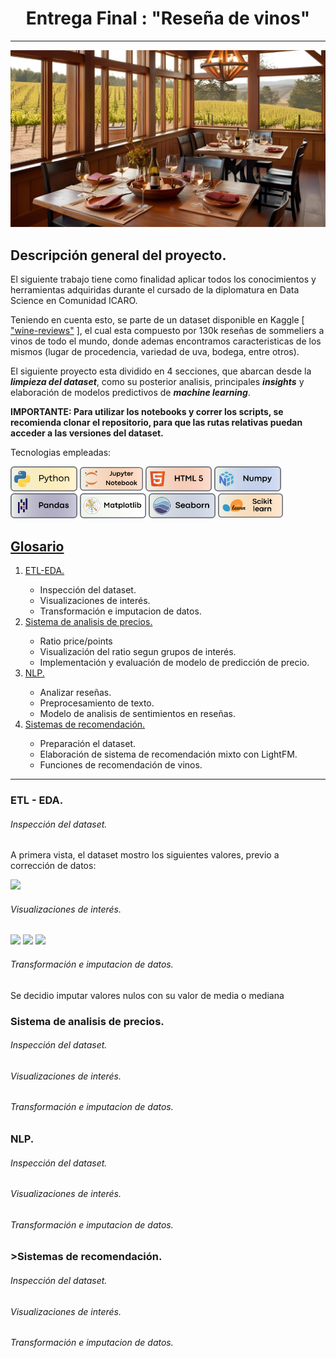 <h1 align="center">Entrega Final : "Reseña de vinos"</h1>
<hr>
<img src="https://raw.githubusercontent.com/Mauritas99/Proyect_images/refs/heads/main/Vinoteca.png">
<h2>Descripción general del proyecto.</h2>
<p>El siguiente trabajo tiene como finalidad aplicar todos los conocimientos y herramientas adquiridas durante el cursado de la diplomatura en Data Science en Comunidad ICARO.</p>
<p>Teniendo en cuenta esto, se parte de un dataset disponible en Kaggle [ <a href="https://www.kaggle.com/datasets/zynicide/wine-reviews">"wine-reviews"</a> ], el cual esta compuesto por 130k reseñas de sommeliers a vinos de todo el mundo, donde ademas encontramos caracteristicas de los mismos (lugar de procedencia, variedad de uva, bodega, entre otros).</p>
<p>El siguiente proyecto esta dividido en 4 secciones, que abarcan desde la <em><b>limpieza del dataset</b></em>, como su posterior analisis, principales <em><b>insights</b></em></em> y elaboración de modelos predictivos de <em><b>machine learning</b></em>.</p>
<p color=red><b>IMPORTANTE: Para utilizar los notebooks y correr los scripts, se recomienda clonar el repositorio, para que las rutas relativas puedan acceder a las versiones del dataset.</b></p>
<p>Tecnologias empleadas:</p>
<p>
<img src="https://raw.githubusercontent.com/Mauritas99/Proyect_images/refs/heads/main/Buttons_github/Python.png" height=40px>
<img src="https://raw.githubusercontent.com/Mauritas99/Proyect_images/refs/heads/main/Buttons_github/Jupyter.png" height=40px>
<img src="https://raw.githubusercontent.com/Mauritas99/Proyect_images/refs/heads/main/Buttons_github/HTML.png" height=40px>
<img src="https://raw.githubusercontent.com/Mauritas99/Proyect_images/refs/heads/main/Buttons_github/Numpy.png" height=40px>
<img src="https://raw.githubusercontent.com/Mauritas99/Proyect_images/refs/heads/main/Buttons_github/Pandas.png" height=40px>
<img src="https://raw.githubusercontent.com/Mauritas99/Proyect_images/refs/heads/main/Buttons_github/Matplotlib.png" height=40px>
<img src="https://raw.githubusercontent.com/Mauritas99/Proyect_images/refs/heads/main/Buttons_github/Seaborn.png" height=40px>
<img src="https://raw.githubusercontent.com/Mauritas99/Proyect_images/refs/heads/main/Buttons_github/Scikit_learn.png" height=40px>
</p>


<h2><u>Glosario</u></h2>
<ol>
  <li><a href="https://github.com/Mauritas99/Proyecto-Final/blob/main/2_Notebooks/1_ETL_EDA.ipynb">ETL-EDA.</a></li>
    <ul>
      <li>Inspección del dataset.</li>
      <li>Visualizaciones de interés.</li>
      <li>Transformación e imputacion de datos.</li>
    </ul>
  <li><a href="https://github.com/Mauritas99/Proyecto-Final/blob/main/2_Notebooks/2_Analisis_precio.ipynb">Sistema de analisis de precios.</a></li>
  <ul>
      <li>Ratio price/points</li>
      <li>Visualización del ratio segun grupos de interés.</li>
      <li>Implementación y evaluación de modelo de predicción de precio.</li>
    </ul>
  <li><a href="https://github.com/Mauritas99/Proyecto-Final/blob/main/2_Notebooks/3_NLP.ipynb">NLP.</a></li>
  <ul>
      <li>Analizar reseñas.</li>
      <li>Preprocesamiento de texto.</li>
      <li>Modelo de analisis de sentimientos en reseñas.</li>
    </ul>
  <li><a href="https://github.com/Mauritas99/Proyecto-Final/blob/main/2_Notebooks/4_Sistema_recomendacion.ipynb">Sistemas de recomendación.</a></li>
  <ul>
      <li>Preparación el dataset.</li>
      <li>Elaboración de sistema de recomendación mixto con LightFM.</li>
      <li>Funciones de recomendación de vinos.</li>
    </ul>
</ol>
<hr>
<h3>ETL - EDA.</h3>
  <h6>Inspección del dataset.</h6>
  <p>A primera vista, el dataset mostro los siguientes valores, previo a corrección de datos:</p>
  <img src="#">
  <h6>Visualizaciones de interés.</h6>
  <img src="#">
  <img src="#">
  <img src="#">
  <h6>Transformación e imputacion de datos.</h6>
  <p>Se decidio imputar valores nulos con su valor de media o mediana</p>
<h3>Sistema de analisis de precios.</h3>
  <h6>Inspección del dataset.</h6>
  <h6>Visualizaciones de interés.</h6>
  <h6>Transformación e imputacion de datos.</h6>
<h3>NLP.</h3>
  <h6>Inspección del dataset.</h6>
  <h6>Visualizaciones de interés.</h6>
  <h6>Transformación e imputacion de datos.</h6>
<h3>>Sistemas de recomendación.</h3>
  <h6>Inspección del dataset.</h6>
  <h6>Visualizaciones de interés.</h6>
  <h6>Transformación e imputacion de datos.</h6>

